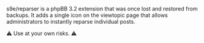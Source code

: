 s9e/reparser is a phpBB 3.2 extension that was once lost and restored from backups. It adds a single icon on the viewtopic page that allows administrators to instantly reparse individual posts.

&#9888; Use at your own risks. &#9888;